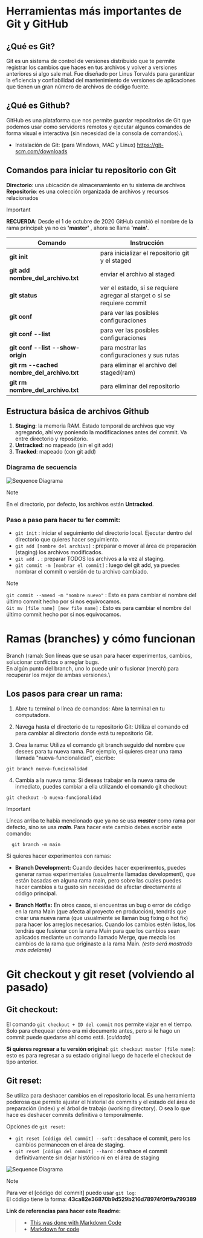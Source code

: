 # Herramientas más importantes de Git y GitHub

## ¿Qué es Git?
Git es un sistema de control de versiones distribuido que te permite registrar los cambios que haces en tus archivos y volver a versiones anteriores si algo sale mal. Fue diseñado por Linus Torvalds para garantizar la eficiencia y confiabilidad del mantenimiento de versiones de aplicaciones que tienen un gran número de archivos de código fuente.

## ¿Qué es Github?
GitHub es una plataforma que nos permite guardar repositorios de Git que podemos usar como servidores remotos y ejecutar algunos comandos de forma visual e interactiva (sin necesidad de la consola de comandos).\

- Instalación de Git: (para Windows, MAC y Linux)
https://git-scm.com/downloads


## Comandos para iniciar tu repositorio con Git
**Directorio**: una ubicación de almacenamiento en tu sistema de archivos \
**Repositorio**: es una colección organizada de archivos y recursos relacionados

>[!IMPORTANT]
> **RECUERDA**: Desde el 1 de octubre de 2020 GitHub cambió el nombre de la rama principal: ya no es **'master'** , ahora se llama **'main'**.

| Comando  | Instrucción  |
| ------------ | ------------ |
|  **git init** | para inicializar el repositorio git y el staged   |
| **git add nombre_del_archivo.txt**  | enviar el archivo al staged  |
| **git status**  | ver el estado, si se requiere agregar al starget o si se requiere commit  |
|  **git conf** | para ver las posibles configuraciones  |
|  **git conf --list** | para ver las posibles configuraciones  |
| **git conf --list --show-origin**  | para mostrar las configuraciones y sus rutas  |
| **git rm --cached nombre_del_archivo.txt**  | para eliminar el archivo del staged(ram)  |
| **git rm nombre_del_archivo.txt**  | para eliminar del repositorio |


## Estructura básica de archivos Github
1. **Staging**: la memoria RAM. Estado temporal de archivos que voy agregando, ahí voy poniendo la modificaciones antes del commit. Va entre directorio y repositorio.
2. **Untracked**: no mapeado (sin el git add)
3. **Tracked**: mapeado (con git add)

### Diagrama de secuencia
![Sequence Diagrama](https://i.imgur.com/IRUmDNc.jpg)

>[!NOTE]
>En el directorio, por defecto, los archivos están **Untracked**.

### Paso a paso para hacer tu 1er commit:

- ```git init``` : iniciar el seguimiento del directorio local. Ejecutar dentro del directorio que quieres hacer seguimiento.
- ```git add [nombre del archivo]``` : preparar o mover al área de preparación (staging) los archivos modificados.
- ```git add .``` : preparar TODOS los archivos a la vez al staging.
- ```git commit -m [nombrar el commit]``` : luego del git add, ya puedes nombrar el commit o versión de tu archivo cambiado.

>[!NOTE]
>```git commit --amend -m "nombre nuevo"``` : Esto es para cambiar el nombre del último commit hecho por si nos equivocamos.\
>```Git mv [file name] [new file name]``` : Esto es para cambiar el nombre del último commit hecho por si nos equivocamos.


# Ramas (branches) y cómo funcionan
Branch (rama): Son líneas que se usan para hacer experimentos, cambios, solucionar conflictos o arreglar bugs.\
En algún punto del branch, uno lo puede unir o fusionar (merch) para recuperar los mejor de ambas versiones.\

## Los pasos para crear un rama:
1) Abre tu terminal o línea de comandos: Abre la terminal en tu computadora.

2) Navega hasta el directorio de tu repositorio Git: Utiliza el comando cd para cambiar al directorio donde está tu repositorio Git.

3) Crea la rama: Utiliza el comando git branch seguido del nombre que desees para tu nueva rama. Por ejemplo, si quieres crear una rama llamada "nueva-funcionalidad", escribe:
   
```git
git branch nueva-funcionalidad
```

4) Cambia a la nueva rama: Si deseas trabajar en la nueva rama de inmediato, puedes cambiar a ella utilizando el comando git checkout:
   
```git
git checkout -b nueva-funcionalidad
```

> [!IMPORTANT]
> Líneas arriba te había mencionado que ya no se usa _**master**_ como rama por defecto, sino se usa _**main**_. Para hacer este cambio debes escribir este comando:
> ```git
>   git branch -m main
> ```

Si quieres hacer experimentos con ramas:
- **Branch Development:** Cuando decides hacer experimentos, puedes generar ramas experimentales (usualmente llamadas development), que están basadas en alguna rama main, pero sobre las cuales puedes hacer cambios a tu gusto sin necesidad de afectar directamente al código principal.


- **Branch Hotfix:** En otros casos, si encuentras un bug o error de código en la rama Main (que afecta al proyecto en producción), tendrás que crear una nueva rama (que usualmente se llaman bug fixing o hot fix) para hacer los arreglos necesarios. Cuando los cambios estén listos, los tendrás que fusionar con la rama Main para que los cambios sean aplicados mediante un comando llamado Merge, que mezcla los cambios de la rama que originaste a la rama Main. _(esto será mostrado más adelante)_

# Git checkout y git reset (volviendo al pasado)

## Git checkout:
El comando ```git checkout + ID del commit``` nos permite viajar en el tiempo. Solo para chequear cómo era mi documento antes, pero si le hago un commit puede quedarse ahí como está. [*cuidado*]

**Si quieres regresar a tu versión original:**
```git checkout master [file name]```: esto es para regresar a su estado original luego de hacerle el checkout de tipo anterior.

## Git reset:
Se utiliza para deshacer cambios en el repositorio local. Es una herramienta poderosa que permite ajustar el historial de commits y el estado del área de preparación (index) y el árbol de trabajo (working directory). O sea lo que hace es deshacer commits definitiva o temporalmente.

Opciones de ```git reset```:
- ```git reset [código del commit] --soft``` : desahace el commit, pero los cambios permanecen en el área de staging.
- ```git reset [código del commit] --hard``` : desahace el commit definitivamente sin dejar histórico ni en el área de staging

![Sequence Diagrama](https://i.imgur.com/MHelk9e.jpg)

>[!NOTE]
>Para ver el [código del commit] puedo usar ```git log```:\
>El código tiene la forma: **43ca82e36870b9d529b216d78974f0ff9a799389**




**Link de referencias para hacer este Readme:**
> - [This was done with Markdown Code](https://docs.github.com/es/get-started/writing-on-github/getting-started-with-writing-and-formatting-on-github/basic-writing-and-formatting-syntax)
> - [Markdown for code](https://docs.github.com/es/get-started/writing-on-github/working-with-advanced-formatting/creating-and-highlighting-code-blocks)
